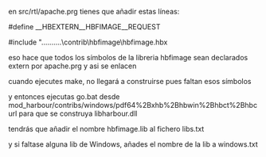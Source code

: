 en src/rtl/apache.prg tienes que añadir estas líneas:

#define __HBEXTERN__HBFIMAGE__REQUEST

#include "..\..\..\..\..\contrib\hbfimage\hbfimage.hbx

eso hace que todos los símbolos de la libreria hbfimage sean declarados extern por apache.prg y asi se enlacen

cuando ejecutes make, no llegará a construirse pues faltan esos símbolos

y entonces ejecutas go.bat desde mod_harbour/contribs/windows/pdf64%2Bxhb%2Bhbwin%2Bhbct%2Bhbcurl
para que se construya libharbour.dll

tendrás que añadir el nombre hbfimage.lib al fichero libs.txt

y si faltase alguna lib de Windows, añades el nombre de la lib a windows.txt
